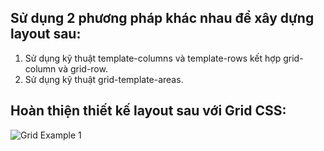 ## Sử dụng 2 phương pháp khác nhau để xây dựng layout sau:

1. Sử dụng kỹ thuật template-columns và template-rows kết hợp grid-column và grid-row.
2. Sử dụng kỹ thuật grid-template-areas.

## Hoàn thiện thiết kế layout sau với Grid CSS:

![Grid Example 1](https://files.fullstack.edu.vn/f8-prod/public-images/670cc53813576.png)
